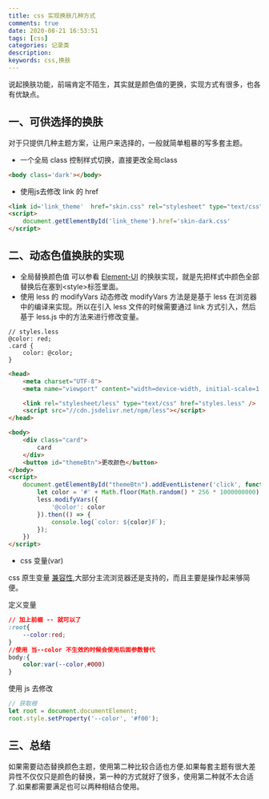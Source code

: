 ```yaml
---
title: css 实现换肤几种方式
comments: true
date: 2020-08-21 16:53:51
tags: [css]
categories: 记录类
description:
keywords: css,换肤
---
```


说起换肤功能，前端肯定不陌生，其实就是颜色值的更换，实现方式有很多，也各有优缺点。

<!--more-->

## 一、可供选择的换肤
对于只提供几种主题方案，让用户来选择的，一般就简单粗暴的写多套主题。
-  一个全局 class 控制样式切换，直接更改全局class

``` html
<body class='dark'></body>
```

- 使用js去修改 link 的 href

``` html
<link id='link_theme'  href="skin.css" rel="stylesheet" type="text/css"/>
<script>
    document.getElementById('link_theme').href='skin-dark.css'
</script>
```


## 二、动态色值换肤的实现

- 全局替换颜色值
可以参看 [Element-UI](https://elementui.github.io/theme-preview/#/zh-CN) 的换肤实现，就是先把样式中颜色全部替换后在塞到\<style\>标签里面。
- 使用 less 的 modifyVars 动态修改
modifyVars 方法是是基于 less 在浏览器中的编译来实现。所以在引入 less 文件的时候需要通过 link 方式引入，然后基于 less.js 中的方法来进行修改变量。

```less
// styles.less
@color: red;
.card {
    color: @color;
}
```
``` html
<head>
    <meta charset="UTF-8">
    <meta name="viewport" content="width=device-width, initial-scale=1.0">

    <link rel="stylesheet/less" type="text/css" href="styles.less" />
    <script src="//cdn.jsdelivr.net/npm/less"></script>
</head>

<body>
    <div class="card">
        card
    </div>
    <button id="themeBtn">更改颜色</button>
</body>
<script>
    document.getElementById("themeBtn").addEventListener('click', function () {
        let color = '#' + Math.floor(Math.random() * 256 * 1000000000).toString(16).slice(0, 6)
        less.modifyVars({
            '@color': color
        }).then(() => {
            console.log(`color: ${color}F`);
        });
    })
</script>
```

- css 变量(var)

css 原生变量 [兼容性](https://www.caniuse.com/#search=--var),大部分主流浏览器还是支持的，而且主要是操作起来够简便。

定义变量
```css
// 加上前缀 -- 就可以了 
:root{
    --color:red;
}
//使用 当--color 不生效的时候会使用后面参数替代
body:{
    color:var(--color,#000)
}
```
使用 js 去修改
```js
// 获取根
let root = document.documentElement;
root.style.setProperty('--color', '#f00');
```

## 三、总结
如果需要动态替换颜色主题，使用第二种比较合适也方便.如果每套主题有很大差异性不仅仅只是颜色的替换，第一种的方式就好了很多，使用第二种就不太合适了.如果都需要满足也可以两种相结合使用。
